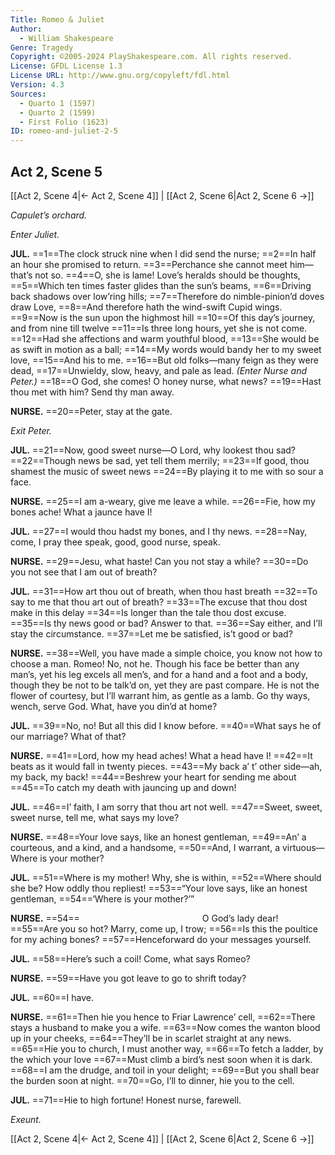 ```yaml
---
Title: Romeo & Juliet
Author: 
  - William Shakespeare
Genre: Tragedy
Copyright: ©2005-2024 PlayShakespeare.com. All rights reserved.
License: GFDL License 1.3
License URL: http://www.gnu.org/copyleft/fdl.html
Version: 4.3
Sources:
  - Quarto 1 (1597)
  - Quarto 2 (1599)
  - First Folio (1623)
ID: romeo-and-juliet-2-5
---
```


## Act 2, Scene 5
[[Act 2, Scene 4|← Act 2, Scene 4]] | [[Act 2, Scene 6|Act 2, Scene 6 →]]

*Capulet’s orchard.*

*Enter Juliet.*

**JUL.**
==1==The clock struck nine when I did send the nurse;
==2==In half an hour she promised to return.
==3==Perchance she cannot meet him—that’s not so.
==4==O, she is lame! Love’s heralds should be thoughts,
==5==Which ten times faster glides than the sun’s beams,
==6==Driving back shadows over low’ring hills;
==7==Therefore do nimble-pinion’d doves draw Love,
==8==And therefore hath the wind-swift Cupid wings.
==9==Now is the sun upon the highmost hill
==10==Of this day’s journey, and from nine till twelve
==11==Is three long hours, yet she is not come.
==12==Had she affections and warm youthful blood,
==13==She would be as swift in motion as a ball;
==14==My words would bandy her to my sweet love,
==15==And his to me.
==16==But old folks—many feign as they were dead,
==17==Unwieldy, slow, heavy, and pale as lead.
*(Enter Nurse and Peter.)*
==18==O God, she comes! O honey nurse, what news?
==19==Hast thou met with him? Send thy man away.

**NURSE.**
==20==Peter, stay at the gate.

*Exit Peter.*

**JUL.**
==21==Now, good sweet nurse—O Lord, why lookest thou sad?
==22==Though news be sad, yet tell them merrily;
==23==If good, thou shamest the music of sweet news
==24==By playing it to me with so sour a face.

**NURSE.**
==25==I am a-weary, give me leave a while.
==26==Fie, how my bones ache! What a jaunce have I!

**JUL.**
==27==I would thou hadst my bones, and I thy news.
==28==Nay, come, I pray thee speak, good, good nurse, speak.

**NURSE.**
==29==Jesu, what haste! Can you not stay a while?
==30==Do you not see that I am out of breath?

**JUL.**
==31==How art thou out of breath, when thou hast breath
==32==To say to me that thou art out of breath?
==33==The excuse that thou dost make in this delay
==34==Is longer than the tale thou dost excuse.
==35==Is thy news good or bad? Answer to that.
==36==Say either, and I’ll stay the circumstance.
==37==Let me be satisfied, is’t good or bad?

**NURSE.**
==38==Well, you have made a simple choice, you know not how to choose a man. Romeo! No, not he. Though his face be better than any man’s, yet his leg excels all men’s, and for a hand and a foot and a body, though they be not to be talk’d on, yet they are past compare. He is not the flower of courtesy, but I’ll warrant him, as gentle as a lamb. Go thy ways, wench, serve God. What, have you din’d at home?

**JUL.**
==39==No, no! But all this did I know before.
==40==What says he of our marriage? What of that?

**NURSE.**
==41==Lord, how my head aches! What a head have I!
==42==It beats as it would fall in twenty pieces.
==43==My back a’ t’ other side—ah, my back, my back!
==44==Beshrew your heart for sending me about
==45==To catch my death with jauncing up and down!

**JUL.**
==46==I’ faith, I am sorry that thou art not well.
==47==Sweet, sweet, sweet nurse, tell me, what says my love?

**NURSE.**
==48==Your love says, like an honest gentleman,
==49==An’ a courteous, and a kind, and a handsome,
==50==And, I warrant, a virtuous—Where is your mother?

**JUL.**
==51==Where is my mother! Why, she is within,
==52==Where should she be? How oddly thou repliest!
==53==“Your love says, like an honest gentleman,
==54==‘Where is your mother?’”

**NURSE.**
==54==              O God’s lady dear!
==55==Are you so hot? Marry, come up, I trow;
==56==Is this the poultice for my aching bones?
==57==Henceforward do your messages yourself.

**JUL.**
==58==Here’s such a coil! Come, what says Romeo?

**NURSE.**
==59==Have you got leave to go to shrift today?

**JUL.**
==60==I have.

**NURSE.**
==61==Then hie you hence to Friar Lawrence’ cell,
==62==There stays a husband to make you a wife.
==63==Now comes the wanton blood up in your cheeks,
==64==They’ll be in scarlet straight at any news.
==65==Hie you to church, I must another way,
==66==To fetch a ladder, by the which your love
==67==Must climb a bird’s nest soon when it is dark.
==68==I am the drudge, and toil in your delight;
==69==But you shall bear the burden soon at night.
==70==Go, I’ll to dinner, hie you to the cell.

**JUL.**
==71==Hie to high fortune! Honest nurse, farewell.

*Exeunt.*

[[Act 2, Scene 4|← Act 2, Scene 4]] | [[Act 2, Scene 6|Act 2, Scene 6 →]]